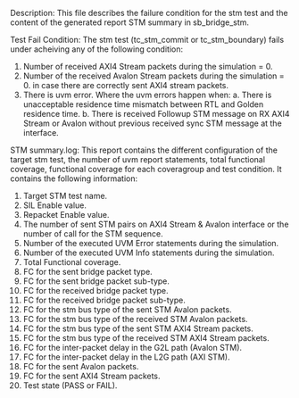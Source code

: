 Description:
 This file describes the failure condition for the stm test and the content of the generated report STM summary in sb_bridge_stm.

Test Fail Condition:
 The stm test (tc_stm_commit or tc_stm_boundary) fails under acheiving any of the following condition:
 1. Number of received AXI4 Stream packets during the simulation = 0.
 2. Number of the received Avalon Stream packets during the simulation = 0. in case there are correctly sent AXI4 stream packets.
 3. There is uvm error. Where the uvm errors happen when:
      a. There is unacceptable residence time mismatch between RTL and Golden residence time.
      b. There is received Followup STM message on RX AXI4 Stream or Avalon without previous received sync STM message at the interface.

STM summary.log:
 This report contains the different configuration of the target stm test, the number of uvm report statements, total functional coverage, functional coverage for each coveragroup and test condition.
 It contains the following information:
 1. Target STM test name.
 2. SIL Enable value.
 3. Repacket Enable value.
 4. The number of sent STM pairs on AXI4 Stream & Avalon interface or the number of call for the STM sequence.
 5. Number of the executed UVM Error statements during the simulation.
 6. Number of the executed UVM Info statements during the simulation.
 7. Total Functional coverage.
 8. FC for the sent bridge packet type.
 9. FC for the sent bridge packet sub-type.
 10. FC for the received bridge packet type.
 11. FC for the received bridge packet sub-type.
 12. FC for the stm bus type of the sent STM Avalon packets.
 13. FC for the stm bus type of the received STM Avalon packets.
 14. FC for the stm bus type of the sent STM AXI4 Stream packets.
 15. FC for the stm bus type of the received STM AXI4 Stream packets.
 16. FC for the inter-packet delay in the G2L path (Avalon STM).
 17. FC for the inter-packet delay in the L2G path (AXI STM).
 18. FC for the sent Avalon packets.
 19. FC for the sent AXI4 Stream packets.
 20. Test state (PASS or FAIL).

